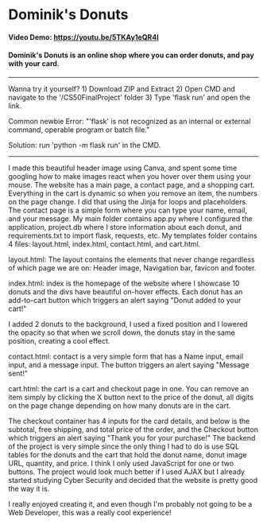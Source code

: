 # Dominik's Donuts
#### Video Demo: https://youtu.be/5TKAy1eQR4I
#### Dominik's Donuts is an online shop where you can order donuts, and pay with your card.

----------------------------------------------------------------------------------------------------------------------------------------------------------

Wanna try it yourself? 1) Download ZIP and Extract 2) Open CMD and navigate to the '/CS50FinalProject' folder 3) Type 'flask run' and open the link.

Common newbie Error: "'flask' is not recognized as an internal or external command,
operable program or batch file."

Solution: run 'python -m flask run' in the CMD.

----------------------------------------------------------------------------------------------------------------------------------------------------------

I made this beautiful header image using Canva, and spent some time googling how to make images react when you hover over them using your mouse. The website has a main page, a contact page, and a shopping cart. Everything in the cart is dynamic so when you remove an item, the numbers on the page change. I did that using the Jinja for loops and placeholders. The contact page is a simple form where you can type your name, email, and your message. My main folder contains app.py where I configured the application, project.db where I store information about each donut, and requirements.txt to import flask, requests, etc. My templates folder contains 4 files: layout.html, index.html, contact.html, and cart.html.

layout.html: The layout contains the elements that never change regardless of which page we are on: Header image, Navigation bar, favicon and footer.

index.html: index is the homepage of the website where I showcase 10 donuts and the divs have beautiful on-hover effects. Each donut has an add-to-cart button which triggers an alert saying "Donut added to your cart!"

I added 2 donuts to the background, I used a fixed position and I lowered the opacity so that when we scroll down, the donuts stay in the same position, creating a cool effect.

contact.html: contact is a very simple form that has a Name input, email input, and a message input. The button triggers an alert saying "Message sent!"

cart.html: the cart is a cart and checkout page in one. You can remove an item simply by clicking the X button next to the price of the donut, all digits on the page change depending on how many donuts are in the cart.

The checkout container has 4 inputs for the card details, and below is the subtotal, free shipping, and total price of the order, and the Checkout button which triggers an alert saying "Thank you for your purchase!" The backend of the project is very simple since the only thing I had to do is use SQL tables for the donuts and the cart that hold the donut name, donut image URL, quantity, and price. I think I only used JavaScript for one or two buttons. The project would look much better if I used AJAX but I already started studying Cyber Security and decided that the website is pretty good the way it is.

I really enjoyed creating it, and even though I'm probably not going to be a Web Developer, this was a really cool experience!
